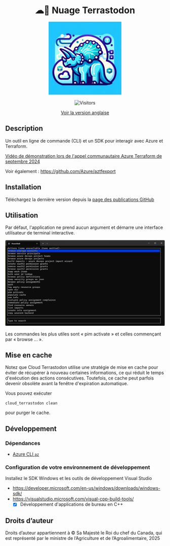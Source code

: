 <div align="center">
    <h1>☁🐘 Nuage Terrastodon</h1>
    <img src="logo.png" width="230">
    <br/>

![Visitors](https://api.visitorbadge.io/api/visitors?path=https%3A%2F%2Fdeepwiki.com%2FAAFC-Cloud%2FCloud-Terrastodon&label=Visiteurs&countColor=%23263759&style=flat)

[Voir la version anglaise](./README.md)

</div>


## Description

Un outil en ligne de commande (CLI) et un SDK pour interagir avec Azure et Terraform.

[Vidéo de démonstration lors de l'appel communautaire Azure Terraform de septembre 2024](https://youtu.be/HtLdT7TZwOI?t=701)

Voir également : https://github.com/Azure/aztfexport

## Installation

Téléchargez la dernière version depuis la [page des publications GitHub](https://github.com/AAFC-Cloud/Cloud-Terrastodon/releases)

## Utilisation

Par défaut, l'application ne prend aucun argument et démarre une interface utilisateur de terminal interactive.

![Un terminal affichant une liste de commandes](./main_menu.png)

Les commandes les plus utiles sont « pim activate » et celles commençant par « browse ... ».

## Mise en cache

Notez que Cloud Terrastodon utilise une stratégie de mise en cache pour éviter de récupérer à nouveau certaines informations, ce qui réduit le temps d'exécution des actions consécutives. Toutefois, ce cache peut parfois devenir obsolète avant la fenêtre d'expiration automatique.

Vous pouvez exécuter

```pwsh
cloud_terrastodon clean
```

pour purger le cache.

## Développement

### Dépendances

- [Azure CLI `az`](https://learn.microsoft.com/en-us/cli/azure/install-azure-cli#install)

### Configuration de votre environnement de développement

Installez le SDK Windows et les outils de développement Visual Studio

- https://developer.microsoft.com/en-us/windows/downloads/windows-sdk/
- https://visualstudio.microsoft.com/visual-cpp-build-tools/
    - [x] Développement d'applications de bureau en C++

## Droits d’auteur

Droits d’auteur appartiennent à © Sa Majesté le Roi du chef du Canada, qui est représenté par le ministre de l’Agriculture et de l’Agroalimentaire, 2025